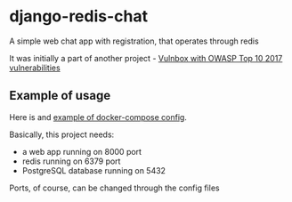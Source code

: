 # django-redis-chat
A simple web chat app with registration, that operates through redis

It was initially a part of another project - [Vulnbox with OWASP Top 10 2017 vulnerabilities](https://github.com/kezzyhko/vulnexamples)



## Example of usage

Here is and [example of docker-compose config](docker-compose.yaml).

Basically, this project needs:
* a web app running on 8000 port
* redis running on 6379 port
* PostgreSQL database running on 5432

Ports, of course, can be changed through the config files
